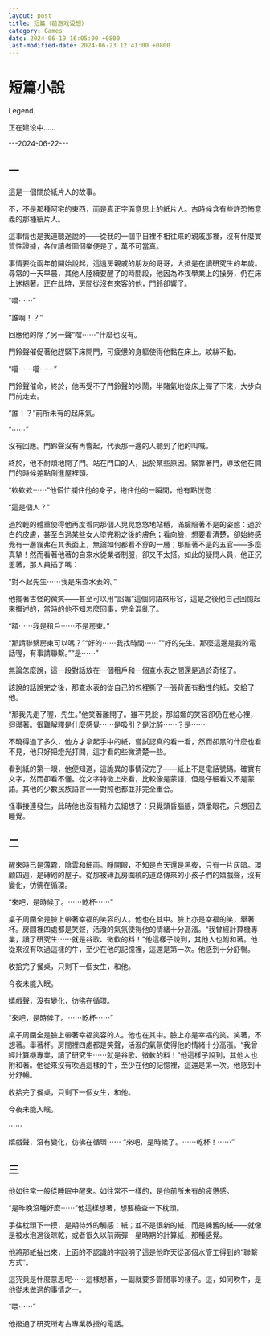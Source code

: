 ```yaml
---
layout: post
title: 短篇（前游戏设想）
category: Games
date: 2024-06-19 16:05:00 +0800
last-modified-date: 2024-06-23 12:41:00 +0800
---
```

<style>
    article{
        text-indent: 3rem;
        line-height: 2.5rem;
    }
</style>
# 短篇小說
Legend. 

正在建设中……

---2024-06-22---

一
----
這是一個關於紙片人的故事。

不，不是那種阿宅的東西，而是真正字面意思上的紙片人。古時候含有些許恐怖意義的那種紙片人。

這事情也是我道聽途說的——從我的一個平日裡不相往來的親戚那裡，沒有什麼實質性證據，各位讀者圖個樂便是了，萬不可當真。

事情要從兩年前開始說起，這遠房親戚的朋友的哥哥，大抵是在讀研究生的年歲。尋常的一天早晨，其他人陸續要醒了的時間段，他因為昨夜學業上的操勞，仍在床上迷糊著。正在此時，房間從沒有來客的他，門鈴卻響了。

“噹⋯⋯”

“誰啊！？”

回應他的除了另一聲“噹⋯⋯”什麼也沒有。

門鈴聲催促著他趕緊下床開門，可疲憊的身軀使得他黏在床上。紋絲不動。

“噹⋯⋯噹⋯⋯”

門鈴聲催命，終於，他再受不了門鈴聲的吵鬧，半賭氣地從床上彈了下來，大步向門前走去。

“誰！？”前所未有的起床氣。

“⋯⋯”

沒有回應。門鈴聲沒有再響起，代表那一邊的人聽到了他的叫喊。

終於，他不耐煩地開了門。站在門口的人，出於某些原因。緊靠著門，導致他在開門的時候差點倒進屋裡頭。

“欸欸欸⋯⋯”他慌忙攔住他的身子，拖住他的一瞬間，他有點恍惚：

“這是個人？”

過於輕的體重使得他再度看向那個人晃晃悠悠地站穩，滿臉賠著不是的姿態：過於白的皮膚，甚至白過某些女人塗完粉之後的膚色；看向臉，想要看清楚，卻始終感覺有一層霧弗在其表面上，無論如何都看不穿的一層；那賠著不是的五官——多麼真摯！然而看著他著的自來水從業者制服，卻又不太搭。如此的疑問人員，他正沉思著，那人員插了嘴：

“對不起先生⋯⋯我是來查水表的。”

他擺著古怪的微笑——甚至可以用“諂媚”這個詞語來形容，這是之後他自己回憶起來描述的，當時的他不知怎麼回事，完全混亂了。

“額⋯⋯我是租戶⋯⋯不是房東。”

“那請聯繫房東可以嗎？”“好的⋯⋯我找時間⋯⋯”“好的先生。那麼這邊是我的電話喔，有事請聯繫。”“是⋯⋯”

無論怎麼說，這一段對話放在一個租戶和一個查水表之間還是過於奇怪了。

該說的話說完之後，那查水表的從自己的包裡撕了一張背面有黏性的紙，交給了他。

“那我先走了喔，先生。”他笑著離開了。雖不見臉，那諂媚的笑容卻仍在他心裡，迴盪著。很難解釋是什麼感覺⋯⋯是吸引？是沈醉⋯⋯？是⋯⋯

不曉得過了多久，他方才拿起手中的紙，嘗試認真的看一看，然而卻黑的什麼也看不見，他只好把燈光打開，這才看的些微清楚一些。

看到紙的第一眼，他便知道，這詭異的事情沒完了——紙上不是電話號碼。確實有文字，然而卻看不懂。從文字特徵上來看，比較像是蒙語，但是仔細看又不是蒙語。其他的少數民族語言一一對照也都並非完全重合。

怪事接連發生，此時他也沒有精力去細想了：只覺頭昏腦脹，頭暈眼花，只想回去睡覺。

二
---
醒來時已是薄霧，陰雲和細雨。睜開眼，不知是白天還是黑夜，只有一片灰暗。環顧四週，是磚砌的屋子。從那被磚瓦房圍繞的道路傳來的小孩子們的嬉戲聲，沒有變化，彷彿在循環。

“來吧，是時候了。⋯⋯乾杯⋯⋯”

桌子周圍全是臉上帶著幸福的笑容的人。他也在其中。臉上亦是幸福的笑，舉著杯。房間裡四處都是笑聲，活潑的氣氛使得他的情緒十分高漲。“我曾經計算機專業，讀了研究生⋯⋯就是谷歌、微軟的料！”他這樣子說到，其他人也附和著。他從來沒有吹過這樣的牛，至少在他的記憶裡，這還是第一次。他感到十分舒暢。

收拾完了餐桌，只剩下一個女生，和他。

今夜未能入眠。

嬉戲聲，沒有變化，彷彿在循環。

“來吧，是時候了。⋯⋯乾杯⋯⋯”

桌子周圍全是臉上帶著幸福笑容的人。他也在其中。臉上亦是幸福的笑。笑著，不想著。舉著杯。房間裡四處都是笑聲，活潑的氣氛使得他的情緒十分高漲。“我曾經計算機專業，讀了研究生⋯⋯就是谷歌、微軟的料！”他這樣子說到，其他人也附和著。他從來沒有吹過這樣的牛，至少在他的記憶裡，這還是第一次。他感到十分舒暢。

收拾完了餐桌，只剩下一個女生，和他。

今夜未能入眠。

⋯⋯

嬉戲聲，沒有變化，彷彿在循環⋯⋯
“來吧，是時候了。⋯⋯乾杯！⋯⋯”

三
---
他如往常一般從睡眠中醒來。如往常不一樣的，是他前所未有的疲憊感。

“是昨晚沒睡好麽⋯⋯”他這樣想著，想要檢查一下枕頭。

手往枕頭下一摸，是期待外的觸感：紙；並不是很新的紙，而是陳舊的紙——就像是被水泡過後晾乾，或者很久以前兩彈一星時期的計算紙，那種感覺。

他將那紙抽出來，上面的不認識的字說明了這是他昨天從那個水管工得到的“聯繫方式”。

這究竟是什麼意思呢⋯⋯這樣想著，一副就要多管閒事的樣子。這，如同吹牛，是他從未做過的事情之一。

“喂⋯⋯”

他撥通了研究所考古專業教授的電話。